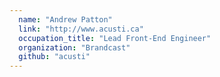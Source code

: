 ```yaml
---
  name: "Andrew Patton"
  link: "http://www.acusti.ca"
  occupation_title: "Lead Front-End Engineer"
  organization: "Brandcast"
  github: "acusti"
---
```

